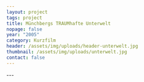 ```yaml
---
layout: project
tags: project
title: Münchbergs TRAUMhafte Unterwelt
nopage: false
year: "2005"
category: Kurzfilm
header: /assets/img/uploads/header-unterwelt.jpg
thumbnail: /assets/img/uploads/unterwelt.jpg
contact: false
---
```

\---